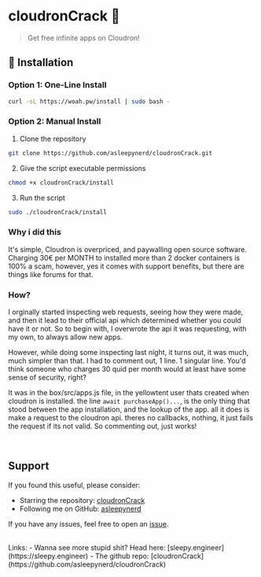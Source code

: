 # cloudronCrack 🚀

> Get free infinite apps on Cloudron!

## 🔧 Installation

### Option 1: One-Line Install

```bash
curl -sL https://woah.pw/install | sudo bash -
```

### Option 2: Manual Install

1. Clone the repository

```bash
git clone https://github.com/asleepynerd/cloudronCrack.git
```

2. Give the script executable permissions

```bash
chmod +x cloudronCrack/install
```

3. Run the script

```bash
sudo ./cloudronCrack/install
```

### Why i did this

It's simple, Cloudron is overpriced, and paywalling open source software. Charging 30€ per MONTH to installed more than 2 docker containers is 100% a scam, however, yes it comes with support benefits, but there are things like forums for that.

### How?

I orginally started inspecting web requests, seeing how they were made, and then it lead to their official api which determined whether you could have it or not. So to begin with, I overwrote the api it was requesting, with my own, to always allow new apps.

However, while doing some inspecting last night, it turns out, it was much, much simpler than that. I had to comment out, 1 line. 1 singular line. You'd think someone who charges 30 quid per month would at least have some sense of security, right?

It was in the box/src/apps.js file, in the yellowtent user thats created when cloudron is installed. the line `await purchaseApp()...`, is the only thing that stood between the app installation, and the lookup of the app. all it does is make a request to the cloudron api. theres no callbacks, nothing, it just fails the request if its not valid. So commenting out, just works!

<br>

## Support

If you found this useful, please consider:

- Starring the repository: [cloudronCrack](https://github.com/asleepynerd/cloudronCrack)
- Following me on GitHub: [asleepynerd](https://github.com/asleepynerd)

If you have any issues, feel free to open an [issue](https://github.com/asleepynerd/cloudronCrack/issues/new/choose).

<br>
Links:
- Wanna see more stupid shit? Head here: [sleepy.engineer](https://sleepy.engineer)
- The github repo: [cloudronCrack](https://github.com/asleepynerd/cloudronCrack)
